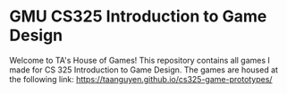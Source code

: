 # GMU CS325 Introduction to Game Design

Welcome to TA's House of Games! This repository contains all games I made for CS 325 Introduction to Game Design. 
The games are housed at the following link: https://taanguyen.github.io/cs325-game-prototypes/
